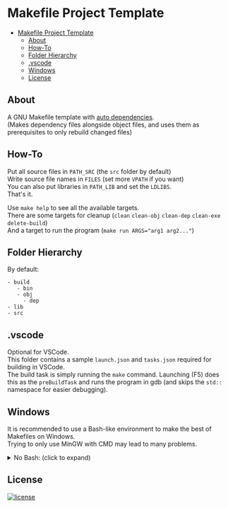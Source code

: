 
# Makefile Project Template

- [Makefile Project Template](#makefile-project-template)
  - [About](#about)
  - [How-To](#how-to)
  - [Folder Hierarchy](#folder-hierarchy)
  - [.vscode](#vscode)
  - [Windows](#windows)
  - [License](#license)

## About

A GNU Makefile template with [auto dependencies](https://make.mad-scientist.net/papers/advanced-auto-dependency-generation).  
(Makes dependency files alongside object files, and uses them as prerequisites to only rebuild changed files)

## How-To

Put all source files in `PATH_SRC` (the `src` folder by default)  
Write source file names in `FILES` (set more `VPATH` if you want)  
You can also put libraries in `PATH_LIB` and set the `LDLIBS`.  
That's it.  
  
Use `make help` to see all the available targets.  
There are some targets for cleanup (`clean` `clean-obj` `clean-dep` `clean-exe` `delete-build`)  
And a target to run the program (`make run ARGS="arg1 arg2..."`)

## Folder Hierarchy

By default:

```text
- build
   - bin
   - obj
     - dep
- lib
- src
```

## .vscode

Optional for VSCode.  
This folder contains a sample `launch.json` and `tasks.json` required for building in VSCode.  
The build task is simply running the `make` command. Launching (F5) does this as the `preBuildTask` and runs the program in gdb (and skips the `std::` namespace for easier debugging).

## Windows

It is recommended to use a Bash-like environment to make the best of Makefiles on Windows.  
Trying to only use MinGW with CMD may lead to many problems.

<details><summary>No Bash: (click to expand)</summary>

For the **Makefile** to work without Bash, some changes need to be made:
  
- The Unix commands need to be replaced with DOS ones.

  In common_vars.mk:

  ```makefile
  ifeq ($(OS),Windows_NT)
    MKDIR  = mkdir
    RM     = del
    RMDIR  = rmdir /S /Q
    COPY   = copy
    MOVE   = move
    RENAME = ren
    NULL_DEVICE = nul
  else
    MKDIR  = mkdir -p
    RM     = rm -f
    RMDIR  = rm -rf
    COPY   = cp
    MOVE   = mv -f
    RENAME = mv -f
    NULL_DEVICE = /dev/null
  endif
  ```

- In the Makefile, these unix slashes (`/`) have to be changed to backslashes (`\`):

  - Line 4, 5, 6.
  - Line 33.
  - Line 54, 55.
  - Line 60.
  
- The [postcompile](http://make.mad-scientist.net/papers/advanced-auto-dependency-generation/#unusual) step requires the `touch` command which is not available on Windows.

  You can either remove the postcompile step:  
  [Remove lines 32 and 37, and change `.dTMP` at the end of line 31 to `.d`]  
  *Or* get a `touch` command [equivalent](https://stackoverflow.com/a/30019017). (make file if it doesn't exist, and set the last modified date to now if it does)  
  *Alternatively*, since only the last modified date change is used for the postcompile step, you can just change `touch $@` (line 32) to `copy /b $@ +,,`

And for **vscode**, since the `make` executable is named `mingw32-make` in MinGW, you should make the change in `tasks.json`.  
*Or* you can create a `make.bat` file with the following content:  

```bat
mingw32-make %*
```

</details>

## License

[![license](https://img.shields.io/badge/license-MIT-blue.svg?style=flat)](https://github.com/MisaghM/Makefile-Project-Template/blob/main/LICENSE "Repository License")
